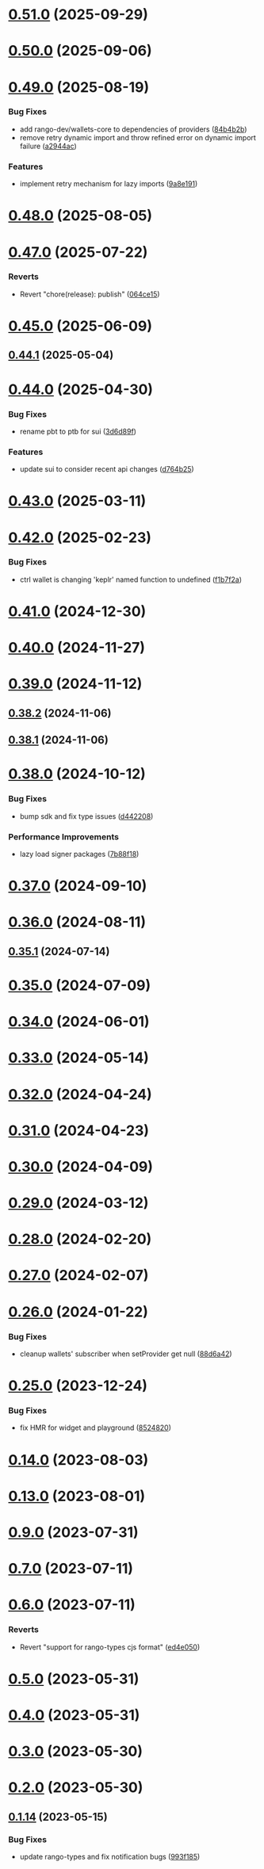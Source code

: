 # [0.51.0](https://github.com/rango-exchange/rango-client/compare/provider-keplr@0.50.0...provider-keplr@0.51.0) (2025-09-29)



# [0.50.0](https://github.com/rango-exchange/rango-client/compare/provider-keplr@0.49.0...provider-keplr@0.50.0) (2025-09-06)



# [0.49.0](https://github.com/rango-exchange/rango-client/compare/provider-keplr@0.48.0...provider-keplr@0.49.0) (2025-08-19)


### Bug Fixes

* add rango-dev/wallets-core to dependencies of providers ([84b4b2b](https://github.com/rango-exchange/rango-client/commit/84b4b2b7c3a7f5631228fb6ebf04617c3c4428e9))
* remove retry dynamic import and throw refined error on dynamic import failure ([a2944ac](https://github.com/rango-exchange/rango-client/commit/a2944ac3c05a0e945f6e5621fa5693ab89625485))


### Features

* implement retry mechanism for lazy imports ([9a8e191](https://github.com/rango-exchange/rango-client/commit/9a8e191711d2319990ca4d0613e8188a5f86842f))



# [0.48.0](https://github.com/rango-exchange/rango-client/compare/provider-keplr@0.47.0...provider-keplr@0.48.0) (2025-08-05)



# [0.47.0](https://github.com/rango-exchange/rango-client/compare/provider-keplr@0.46.0...provider-keplr@0.47.0) (2025-07-22)


### Reverts

* Revert "chore(release): publish" ([064ce15](https://github.com/rango-exchange/rango-client/commit/064ce157a2f819856f647f83aeb1c0410542e8d7))



# [0.45.0](https://github.com/rango-exchange/rango-client/compare/provider-keplr@0.44.1...provider-keplr@0.45.0) (2025-06-09)



## [0.44.1](https://github.com/rango-exchange/rango-client/compare/provider-keplr@0.44.0...provider-keplr@0.44.1) (2025-05-04)



# [0.44.0](https://github.com/rango-exchange/rango-client/compare/provider-keplr@0.43.0...provider-keplr@0.44.0) (2025-04-30)


### Bug Fixes

* rename pbt to ptb for sui ([3d6d89f](https://github.com/rango-exchange/rango-client/commit/3d6d89f2265766607a15d61e0df92643fb33072b))


### Features

* update sui to consider recent api changes ([d764b25](https://github.com/rango-exchange/rango-client/commit/d764b2501df9bb295f63cdbc0b05acd4a3abb4b9))



# [0.43.0](https://github.com/rango-exchange/rango-client/compare/provider-keplr@0.42.0...provider-keplr@0.43.0) (2025-03-11)



# [0.42.0](https://github.com/rango-exchange/rango-client/compare/provider-keplr@0.41.0...provider-keplr@0.42.0) (2025-02-23)


### Bug Fixes

* ctrl wallet is changing 'keplr' named function to undefined ([f1b7f2a](https://github.com/rango-exchange/rango-client/commit/f1b7f2a814f45441639174b36d498a1e341bb559))



# [0.41.0](https://github.com/rango-exchange/rango-client/compare/provider-keplr@0.40.0...provider-keplr@0.41.0) (2024-12-30)



# [0.40.0](https://github.com/rango-exchange/rango-client/compare/provider-keplr@0.39.0...provider-keplr@0.40.0) (2024-11-27)



# [0.39.0](https://github.com/rango-exchange/rango-client/compare/provider-keplr@0.38.2...provider-keplr@0.39.0) (2024-11-12)



## [0.38.2](https://github.com/rango-exchange/rango-client/compare/provider-keplr@0.38.1...provider-keplr@0.38.2) (2024-11-06)



## [0.38.1](https://github.com/rango-exchange/rango-client/compare/provider-keplr@0.38.0...provider-keplr@0.38.1) (2024-11-06)



# [0.38.0](https://github.com/rango-exchange/rango-client/compare/provider-keplr@0.37.0...provider-keplr@0.38.0) (2024-10-12)


### Bug Fixes

* bump sdk and fix type issues ([d442208](https://github.com/rango-exchange/rango-client/commit/d4422083bf5dd27d5f509ce1db7f9560d05428c8))


### Performance Improvements

* lazy load signer packages ([7b88f18](https://github.com/rango-exchange/rango-client/commit/7b88f1834f7b29b4b81ab6c81a07bb88e8ccf55c))



# [0.37.0](https://github.com/rango-exchange/rango-client/compare/provider-keplr@0.36.0...provider-keplr@0.37.0) (2024-09-10)



# [0.36.0](https://github.com/rango-exchange/rango-client/compare/provider-keplr@0.35.1...provider-keplr@0.36.0) (2024-08-11)



## [0.35.1](https://github.com/rango-exchange/rango-client/compare/provider-keplr@0.35.0...provider-keplr@0.35.1) (2024-07-14)



# [0.35.0](https://github.com/rango-exchange/rango-client/compare/provider-keplr@0.33.0...provider-keplr@0.35.0) (2024-07-09)



# [0.34.0](https://github.com/rango-exchange/rango-client/compare/provider-keplr@0.33.0...provider-keplr@0.34.0) (2024-06-01)



# [0.33.0](https://github.com/rango-exchange/rango-client/compare/provider-keplr@0.32.0...provider-keplr@0.33.0) (2024-05-14)



# [0.32.0](https://github.com/rango-exchange/rango-client/compare/provider-keplr@0.31.0...provider-keplr@0.32.0) (2024-04-24)



# [0.31.0](https://github.com/rango-exchange/rango-client/compare/provider-keplr@0.30.0...provider-keplr@0.31.0) (2024-04-23)



# [0.30.0](https://github.com/rango-exchange/rango-client/compare/provider-keplr@0.29.0...provider-keplr@0.30.0) (2024-04-09)



# [0.29.0](https://github.com/rango-exchange/rango-client/compare/provider-keplr@0.28.0...provider-keplr@0.29.0) (2024-03-12)



# [0.28.0](https://github.com/rango-exchange/rango-client/compare/provider-keplr@0.27.0...provider-keplr@0.28.0) (2024-02-20)



# [0.27.0](https://github.com/rango-exchange/rango-client/compare/provider-keplr@0.26.0...provider-keplr@0.27.0) (2024-02-07)



# [0.26.0](https://github.com/rango-exchange/rango-client/compare/provider-keplr@0.25.0...provider-keplr@0.26.0) (2024-01-22)


### Bug Fixes

* cleanup wallets' subscriber when setProvider get null ([88d6a42](https://github.com/rango-exchange/rango-client/commit/88d6a423c49b34b3d9ff567e22df36c3b009bb76))



# [0.25.0](https://github.com/rango-exchange/rango-client/compare/provider-keplr@0.23.0...provider-keplr@0.25.0) (2023-12-24)


### Bug Fixes

* fix HMR for widget and playground ([8524820](https://github.com/rango-exchange/rango-client/commit/8524820f10cf0b8921f3db0c4f620ff98daa4103))



# [0.14.0](https://github.com/rango-exchange/rango-client/compare/provider-keplr@0.13.0...provider-keplr@0.14.0) (2023-08-03)



# [0.13.0](https://github.com/rango-exchange/rango-client/compare/provider-keplr@0.12.0...provider-keplr@0.13.0) (2023-08-01)



# [0.9.0](https://github.com/rango-exchange/rango-client/compare/provider-keplr@0.8.0...provider-keplr@0.9.0) (2023-07-31)



# [0.7.0](https://github.com/rango-exchange/rango-client/compare/provider-keplr@0.6.0...provider-keplr@0.7.0) (2023-07-11)



# [0.6.0](https://github.com/rango-exchange/rango-client/compare/provider-keplr@0.5.0...provider-keplr@0.6.0) (2023-07-11)


### Reverts

* Revert "support for rango-types cjs format" ([ed4e050](https://github.com/rango-exchange/rango-client/commit/ed4e050bfc0dcde7aeffa6b0d73b02080a5721eb))



# [0.5.0](https://github.com/rango-exchange/rango-client/compare/provider-keplr@0.4.0...provider-keplr@0.5.0) (2023-05-31)



# [0.4.0](https://github.com/rango-exchange/rango-client/compare/provider-keplr@0.3.0...provider-keplr@0.4.0) (2023-05-31)



# [0.3.0](https://github.com/rango-exchange/rango-client/compare/provider-keplr@0.2.0...provider-keplr@0.3.0) (2023-05-30)



# [0.2.0](https://github.com/rango-exchange/rango-client/compare/provider-keplr@0.1.15...provider-keplr@0.2.0) (2023-05-30)



## [0.1.14](https://github.com/rango-exchange/rango-client/compare/provider-keplr@0.1.13...provider-keplr@0.1.14) (2023-05-15)


### Bug Fixes

* update rango-types and fix notification bugs ([993f185](https://github.com/rango-exchange/rango-client/commit/993f185e0b8c5e5e15a2c65ba2d85d1f9c8daa90))



